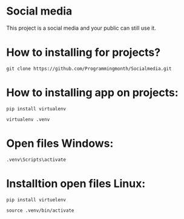 # Social media
This project is a social media and your public can still use it.

# How to installing for projects?
```
git clone https://github.com/Programmingmonth/Socialmedia.git
```

# How to installing app on projects:
```
pip install virtualenv
```
```
virtualenv .venv
```

# Open files Windows:
```
.venv\Scripts\activate
```

# Installtion open files Linux:
```
pip install virtuelenv
```
```
source .venv/bin/activate
```
